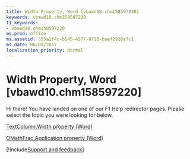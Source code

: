 ```yaml
---
title: Width Property, Word [vbawd10.chm158597220]
keywords: vbawd10.chm158597220
f1_keywords:
- vbawd10.chm158597220
ms.prod: office
ms.assetid: 355a1f4c-b545-4577-8718-baef2916e7c1
ms.date: 06/08/2017
localization_priority: Normal
---
```



# Width Property, Word [vbawd10.chm158597220]

Hi there! You have landed on one of our F1 Help redirector pages. Please select the topic you were looking for below.

[TextColumn.Width property (Word)](http://msdn.microsoft.com/library/4050636e-0721-56b2-7a63-3f56906e3ca6%28Office.15%29.aspx)

[OMathFrac.Application property (Word)](http://msdn.microsoft.com/library/663e252c-3def-5816-f948-a77070a378c1%28Office.15%29.aspx)

[!include[Support and feedback](~/includes/feedback-boilerplate.md)]